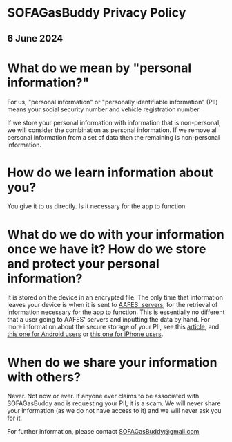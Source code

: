 
# SOFAGasBuddy Privacy Policy

## 6 June 2024



# What do we mean by "personal information?"

For us, "personal information" or "personally identifiable information" (PII) means your social security number and vehicle registration number.

If we store your personal information with information that is non-personal, we will consider the combination as personal information. If we remove all personal information from a set of data then the remaining is non-personal information.

# How do we learn information about you?

You give it to us directly. Is it necessary for the app to function.

# What do we do with your information once we have it? How do we store and protect your personal information?

It is stored on the device in an encrypted file. The only time that information leaves your device is when it is sent to [AAFES' servers](https://odin.aafes.com/esso/), for the retrieval of information necessary for the app to function. This is essentially no different that a user going to AAFES' servers and inputting the data by hand. For more information about the secure storage of your PII, see this [article](https://learn.microsoft.com/en-us/dotnet/maui/platform-integration/storage/secure-storage), and [this one for Android users](https://developer.android.com/reference/androidx/security/crypto/EncryptedSharedPreferences) or [this one for iPhone users](https://learn.microsoft.com/en-us/dotnet/api/security.seckeychain?view=xamarin-ios-sdk-12).

# When do we share your information with others?

Never. Not now or ever. If anyone ever claims to be associated with SOFAGasBuddy and is requesting your PII, it is a scam. We will never share your information (as we do not have access to it) and we will never ask you for it.

For further information, please contact [SOFAGasBuddy@gmail.com](mailto:SOFAGasBuddy@gmail.com)
